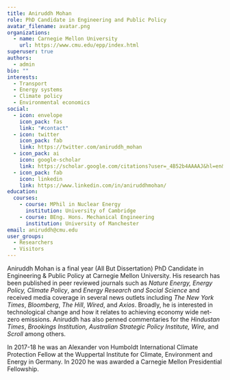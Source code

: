 ```yaml
---
title: Aniruddh Mohan
role: PhD Candidate in Engineering and Public Policy
avatar_filename: avatar.png
organizations:
  - name: Carnegie Mellon University
    url: https://www.cmu.edu/epp/index.html
superuser: true
authors:
  - admin
bio: ""
interests:
  - Transport
  - Energy systems
  - Climate policy
  - Environmental economics
social:
  - icon: envelope
    icon_pack: fas
    link: "#contact"
  - icon: twitter
    icon_pack: fab
    link: https://twitter.com/aniruddh_mohan
  - icon_pack: ai
    icon: google-scholar
    link: https://scholar.google.com/citations?user=_4B52b4AAAAJ&hl=en&oi=ao
  - icon_pack: fab
    icon: linkedin
    link: https://www.linkedin.com/in/aniruddhmohan/
education:
  courses:
    - course: MPhil in Nuclear Energy
      institution: University of Cambridge
    - course: BEng. Hons. Mechanical Engineering
      institution: University of Manchester
email: aniruddh@cmu.edu
user_groups:
  - Researchers
  - Visitors
---
```

Aniruddh Mohan is a final year (All But Dissertation) PhD Candidate in Engineering & Public Policy at Carnegie Mellon University. His research has been published in peer reviewed journals such as *Nature Energy, Energy Policy, Climate Policy*, and *Energy Research and Social Science* and received media coverage in several news outlets including *The New York Times*, *Bloomberg*, *The Hill*, *Wired*, and *Axios*. Broadly, he is interested in technological change and how it relates to achieving economy wide net-zero emissions. Aniruddh has also penned commentaries for the *Hindustan Times*, *Brookings Institution, Australian Strategic Policy Institute, Wire,* and *Scroll* among others.

In 2017-18 he was an Alexander von Humboldt International Climate Protection Fellow at the Wuppertal Institute for Climate, Environment and Energy in Germany. In 2020 he was awarded a Carnegie Mellon Presidential Fellowship. 
